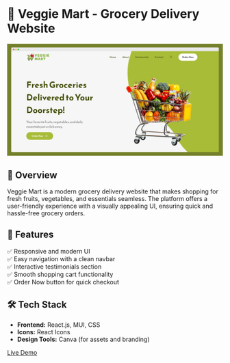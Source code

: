 # 🛒 Veggie Mart - Grocery Delivery Website  

![Veggie Mart](./VeggieMart_homepage.png)  

## 📌 Overview  
Veggie Mart is a modern grocery delivery website that makes shopping for fresh fruits, vegetables, and essentials seamless. The platform offers a user-friendly experience with a visually appealing UI, ensuring quick and hassle-free grocery orders.  

## 🚀 Features  
✅ Responsive and modern UI  
✅ Easy navigation with a clean navbar  
✅ Interactive testimonials section  
✅ Smooth shopping cart functionality  
✅ Order Now button for quick checkout  

## 🛠️ Tech Stack  
- **Frontend:** React.js, MUI, CSS  
- **Icons:** React Icons  
- **Design Tools:** Canva (for assets and branding)  



[Live Demo](https://veggie-mart-njy3.vercel.app/)

  
